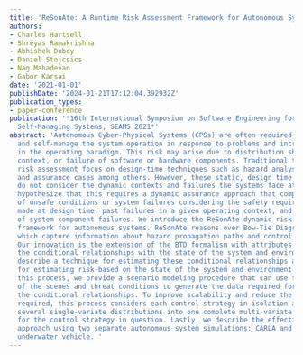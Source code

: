 ```yaml
---
title: 'ReSonAte: A Runtime Risk Assessment Framework for Autonomous Systems'
authors:
- Charles Hartsell
- Shreyas Ramakrishna
- Abhishek Dubey
- Daniel Stojcsics
- Nag Mahadevan
- Gabor Karsai
date: '2021-01-01'
publishDate: '2024-01-21T17:12:04.392932Z'
publication_types:
- paper-conference
publication: '*16th International Symposium on Software Engineering for Adaptive and
  Self-Managing Systems, SEAMS 2021*'
abstract: 'Autonomous Cyber-Physical Systems (CPSs) are often required to handle uncertainties
  and self-manage the system operation in response to problems and increasing risk
  in the operating paradigm. This risk may arise due to distribution shifts, environmental
  context, or failure of software or hardware components. Traditional techniques for
  risk assessment focus on design-time techniques such as hazard analysis, risk reduction,
  and assurance cases among others. However, these static, design time techniques
  do not consider the dynamic contexts and failures the systems face at runtime. We
  hypothesize that this requires a dynamic assurance approach that computes the likelihood
  of unsafe conditions or system failures considering the safety requirements, assumptions
  made at design time, past failures in a given operating context, and the likelihood
  of system component failures. We introduce the ReSonAte dynamic risk estimation
  framework for autonomous systems. ReSonAte reasons over Bow-Tie Diagrams (BTDs),
  which capture information about hazard propagation paths and control strategies.
  Our innovation is the extension of the BTD formalism with attributes for modeling
  the conditional relationships with the state of the system and environment. We also
  describe a technique for estimating these conditional relationships and equations
  for estimating risk-based on the state of the system and environment. To help with
  this process, we provide a scenario modeling procedure that can use the prior distributions
  of the scenes and threat conditions to generate the data required for estimating
  the conditional relationships. To improve scalability and reduce the amount of data
  required, this process considers each control strategy in isolation and composes
  several single-variate distributions into one complete multi-variate distribution
  for the control strategy in question. Lastly, we describe the effectiveness of our
  approach using two separate autonomous system simulations: CARLA and an unmanned
  underwater vehicle. '
---
```

